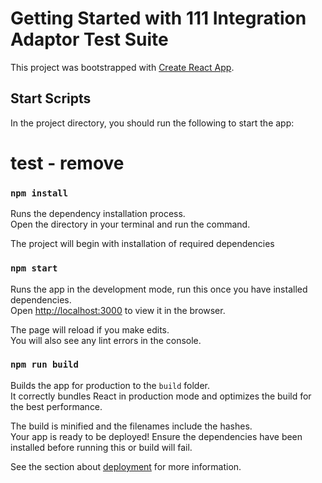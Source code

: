 # Getting Started with 111 Integration Adaptor Test Suite

This project was bootstrapped with [Create React App](https://github.com/facebook/create-react-app).

## Start Scripts

In the project directory, you should run the following to start the app:

# test - remove
### `npm install`

Runs the dependency installation process.\
Open the directory in your terminal and run the command.

The project will begin with installation of required dependencies

### `npm start`

Runs the app in the development mode, run this once you have installed dependencies.\
Open [http://localhost:3000](http://localhost:3000) to view it in the browser.

The page will reload if you make edits.\
You will also see any lint errors in the console.

### `npm run build`

Builds the app for production to the `build` folder.\
It correctly bundles React in production mode and optimizes the build for the best performance.

The build is minified and the filenames include the hashes.\
Your app is ready to be deployed!
Ensure the dependencies have been installed before running this or build will fail.

See the section about [deployment](https://facebook.github.io/create-react-app/docs/deployment) for more information.
